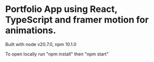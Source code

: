 # Portfolio App using React, TypeScript and framer motion for animations.
Built with node v20.7.0, npm 10.1.0

To open locally run "npm install" then "npm start"
